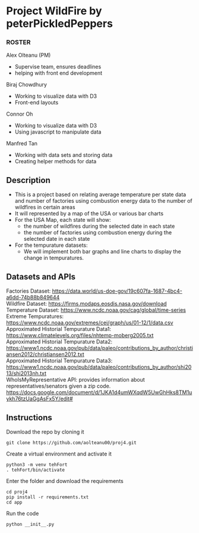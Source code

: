 # Project WildFire by peterPickledPeppers

### ROSTER
Alex Olteanu (PM)
- Supervise team, ensures deadlines
- helping with front end development

Biraj Chowdhury
- Working to visualize data with D3
- Front-end layouts

Connor Oh
- Working to visualize data with D3
- Using javascript to manipulate data

Manfred Tan
- Working with data sets and storing data
- Creating helper methods for data

## Description
- This is a project based on relating average temperature per state data and number of factories using combustion energy data to the number of wildfires in certain areas
- It will represented by a map of the USA or various bar charts
- For the USA Map, each state will show:
  * the number of wildfires during the selected date in each state
  * the number of factories using combustion energy during the selected date in each state
- For the tempurature datasets:
  * We will implement both bar graphs and line charts to display the change in tempuratures.

## Datasets and APIs
Factories Dataset: https://data.world/us-doe-gov/19c607fa-1687-4bc4-a6dd-74b88b849644 <br />
Wildfire Dataset: https://firms.modaps.eosdis.nasa.gov/download <br />
Temperature Dataset: https://www.ncdc.noaa.gov/cag/global/time-series <br />
Extreme Tempuratures: https://www.ncdc.noaa.gov/extremes/cei/graph/us/01-12/1/data.csv <br />
Approximated Historial Tempurature Data1: https://www.climatelevels.org/files/nhtemp-moberg2005.txt <br />
Approximated Historial Tempurature Data2: https://www1.ncdc.noaa.gov/pub/data/paleo/contributions_by_author/christiansen2012/christiansen2012.txt <br />
Approximated Historial Tempurature Data3: https://www1.ncdc.noaa.gov/pub/data/paleo/contributions_by_author/shi2013/shi2013nh.txt <br />
WhoIsMyRepresentative API: provides information about representatives/senators given a zip code. https://docs.google.com/document/d/1JKA1d4umWXqdW5UwGhHks8TM1uykh76tzUaGgAsFx5Y/edit# <br />

## Instructions

Download the repo by cloning it
```
git clone https://github.com/aolteanu00/proj4.git
```
Create a virtual environment and activate it
```
python3 -m venv tehFort
. tehFort/bin/activate
```

Enter the folder and download the requirements
```
cd proj4
pip install -r requirements.txt
cd app
```

Run the code
```
python __init__.py
```
